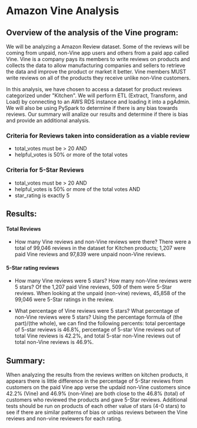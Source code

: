 # Amazon Vine Analysis
## Overview of the analysis of the Vine program:
We will be analyzing a Amazon Review dataset. Some of the reviews will be coming from unpaid, non-Vine app users and others from a paid app called Vine. Vine is a company pays its members to write reviews on products and collects the data to allow manufacturing companies and sellers to retrieve the data and improve the product or market it better. Vine members MUST write reviews on all of the products they receive unlike non-Vine customers.

In this analysis, we have chosen to access a dataset for product reviews categorized under "Kitchen". We will perform ETL (Extract, Transform, and Load) by connecting to an AWS RDS instance and loading it into a pgAdmin. We will also be using PySpark to determine if there is any bias towards reviews. Our summary will analize our results and determine if there is bias and provide an additional analysis.

### Criteria for Reviews taken into consideration as a viable review
- total_votes must be > 20 AND
- helpful_votes is 50% or more of the total votes

### Criteria for 5-Star Reviews
- total_votes must be > 20 AND
- helpful_votes is 50% or more of the total votes AND
- star_rating is exactly 5

## Results:
#### Total Reviews
- How many Vine reviews and non-Vine reviews were there?
There were a total of 99,046 reviews in the dataset for Kitchen products; 1,207 were paid Vine reviews and 97,839 were unpaid noon-Vine reviews.

#### 5-Star rating reviews
- How many Vine reviews were 5 stars? How many non-Vine reviews were 5 stars?
Of the 1,207 paid Vine reviews, 509 of them were 5-Star reviews. When looking at the unpaid (non-vine) reviews, 45,858 of the 99,046 were 5-Star ratings in the review.

- What percentage of Vine reviews were 5 stars? What percentage of non-Vine reviews were 5 stars?
Using the percentage formula of (the part)/(the whole), we can find the following percents: total percentage of 5-star reviews is 46.8%, percentage of 5-star Vine reviews out of total Vine reviews is 42.2%, and total 5-star non-Vine reviews out of total non-Vine reviews is 46.9%.

## Summary:
When analyzing the results from the reviews written on kitchen products, it appears there is little difference in the percentage of 5-Star reviews from customers on the paid Vine app verse the updaid non-Vine customers since 42.2% (Vine) and 46.9% (non-Vine) are both close to the 46.8% (total) of customers who reviewed the products and gave 5-Star reviews. Additional tests should be run on products of each other value of stars (4-0 stars) to see if there are similar patterns of bias or unbias reviews between the Vine reviews and non-vine reviewers for each rating.
